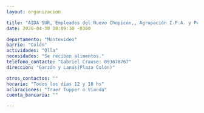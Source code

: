 ```yaml
---
layout: organizacion

title: "AIDA SUR, Empleados del Nuevo Chopicón,, Agrupación I.F.A. y Pepe DÈlia"
date: 2020-04-30 18:09:30 -0300

departamento: "Montevideo"
barrio: "Colón"
actividades: "Olla"
necesidades: "Se reciben alimentos."
telefono_contacto: "Gabriel Crause: 093678767"
direccion: "Garzón y Lanús(Plaza Colón)"

otros_contactos: ""
horario: "Todos los días 12 y 18 hs"
aclaraciones: "Traer Tupper o Vianda"
cuenta_bancaria: ""

---
```

